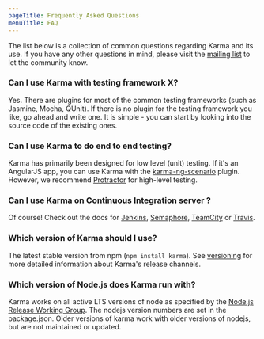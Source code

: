 ```yaml
---
pageTitle: Frequently Asked Questions
menuTitle: FAQ
---
```


The list below is a collection of common questions regarding Karma and its use.
If you have any other questions in mind, please visit the [mailing list] to let the community know.


### Can I use Karma with testing framework X?
Yes. There are plugins for most of the common testing frameworks (such as Jasmine, Mocha, QUnit).
If there is no plugin for the testing framework you like, go ahead and write one. It is simple -
you can start by looking into the source code of the existing ones.


### Can I use Karma to do end to end testing?
Karma has primarily been designed for low level (unit) testing. If it's an AngularJS app, you can
use Karma with the [karma-ng-scenario] plugin. However, we recommend [Protractor] for high-level testing.


### Can I use Karma on Continuous Integration server ?
Of course! Check out the docs for [Jenkins], [Semaphore], [TeamCity] or [Travis].


### Which version of Karma should I use?
The latest stable version from npm (`npm install karma`). See [versioning] for more detailed information about Karma's release channels.


### Which version of Node.js does Karma run with?
Karma works on all active LTS versions of node as specified by the [Node.js Release Working Group](https://github.com/nodejs/Release/blob/master/README.md). The nodejs version numbers are set in the package.json. Older versions of karma work with older versions of nodejs, but are not maintained or updated.

[mailing list]: https://groups.google.com/d/forum/karma-users
[karma-ng-scenario]: https://github.com/karma-runner/karma-ng-scenario
[Protractor]: https://github.com/angular/protractor
[Jenkins]: ../plus/jenkins.html
[Semaphore]: ../plus/semaphore.html
[TeamCity]: ../plus/teamcity.html
[Travis]: ../plus/travis.html
[versioning]: ../about/versioning.html
[browsers]: ../config/browsers.html
